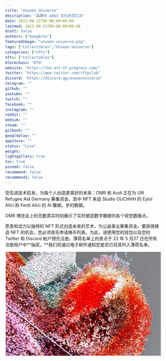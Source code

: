 ```yaml
---
title: "Unseen Universe"
description: "品牌与 web3 文化的交汇点"
date: 2022-08-21T00:00:00+08:00
lastmod: 2022-08-21T00:00:00+08:00
draft: false
authors: ["boogArno"]
featuredImage: "unseen-universe.png"
tags: ["Collectibles","Unseen Universe"]
categories: ["nfts"]
nfts: ["Collectibles"]
blockchain: "ETH"
website: "https://the-art-of-progress.com/"
twitter: "https://www.twitter.com/rftpclub"
discord: "https://discord.gg/unseenuniverse"
telegram: ""
github: ""
youtube: ""
twitch: ""
facebook: ""
instagram: ""
reddit: ""
medium: ""
steam: ""
gitbook: ""
googleplay: ""
appstore: ""
status: "Live"
weight: 
lightgallery: true
toc: true
pinned: false
recommend: false
recommend1: false
---
```

受先进技术启发，为每个人创造更美好的未来：OMR 和 Audi 正在为 UN Refugee Aid Germany 筹集资金，其中 NFT 来自 Studio OUCHHH 的 Eylul Alici 和 Ferdi Alici 的 AI 雕塑。步的数据。

OMR 博览会上的无数真实时刻展示了实时塑造数字雕塑的各个视觉数据点。

愿景和动力以独特的 NFT 形式创造未来的艺术，为公益事业筹集资金。要获得铸造 NFT 的机会，您必须首先申请铸币列表。为此，请使用您的钱包以及您的 Twitter 和 Discord 帐户预先注册。薄荷名单上的景点于 22 年 5 月27 日在所有注册用户中**抽奖。**我们将通过电子邮件通知您是否已将其列入薄荷名单。

![unseenuniverse-dapp-collectibles-ethereum-image1_6fd079b45e1c8a66c83d3e3ab4830696](unseenuniverse-dapp-collectibles-ethereum-image1_6fd079b45e1c8a66c83d3e3ab4830696.png)